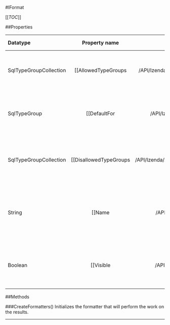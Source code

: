 #IFormat

[[_TOC_]]

##Properties

|Datatype|Property name|Property description|Default Value|
|:-------|:----------:|:-----------------:|:-----------:|
|SqlTypeGroupCollection|[[AllowedTypeGroups|/API/Izenda/AdHoc/CodeSamples/Izenda_AdHoc_IFormat_AllowedTypeGroups]]| Gets the collection of SQL types that can accept this format. |inherited from concrete class|
|SqlTypeGroup|[[DefaultFor|/API/Izenda/AdHoc/CodeSamples/Izenda_AdHoc_IFormat_DefaultFor]]| Gets the SQL type that this format will be the default format for. |inherited from concrete class|
|SqlTypeGroupCollection|[[DisallowedTypeGroups|/API/Izenda/AdHoc/CodeSamples/Izenda_AdHoc_IFormat_DisallowedTypeGroups]]| Gets the collection of SQL types that cannot accept this format. |inherited from concrete class|
|String|[[Name|/API/Izenda/AdHoc/CodeSamples/Izenda_AdHoc_IFormat_Name]]| Gets the display name of the format as it will appear in the list of available formats. |inherited from concrete class|
|Boolean|[[Visible|/API/Izenda/AdHoc/CodeSamples/Izenda_AdHoc_IFormat_Visible]]| Determines whether this format will be visible in the list of formats. |inherited from concrete class|


##Methods

###CreateFormatters()
 Initializes the formatter that will perform the work on the results. 






---


